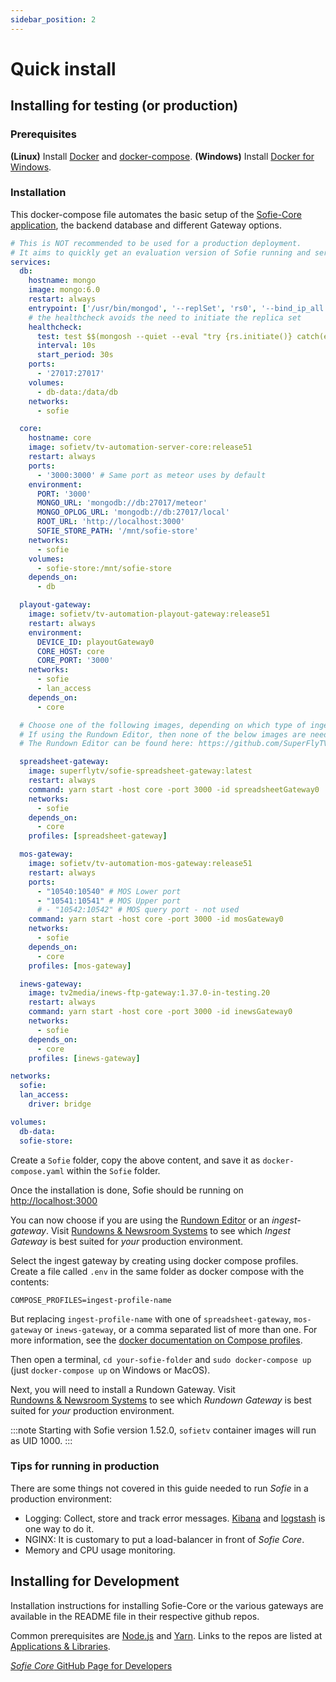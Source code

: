```yaml
---
sidebar_position: 2
---
```


# Quick install

## Installing for testing \(or production\)

### **Prerequisites**

**\(Linux\)** Install [Docker](https://docs.docker.com/install/linux/docker-ce/ubuntu/) and [docker-compose](https://www.digitalocean.com/community/tutorials/how-to-install-docker-compose-on-ubuntu-18-04).
**\(Windows\)** Install [Docker for Windows](https://hub.docker.com/editions/community/docker-ce-desktop-windows).

### Installation

This docker-compose file automates the basic setup of the [Sofie-Core application](../../for-developers/libraries.md#main-application), the backend database and different Gateway options.

```yaml
# This is NOT recommended to be used for a production deployment.
# It aims to quickly get an evaluation version of Sofie running and serve as a basis for how to set up a production deployment.
services:
  db:
    hostname: mongo
    image: mongo:6.0
    restart: always
    entrypoint: ['/usr/bin/mongod', '--replSet', 'rs0', '--bind_ip_all']
    # the healthcheck avoids the need to initiate the replica set
    healthcheck:
      test: test $$(mongosh --quiet --eval "try {rs.initiate()} catch(e) {rs.status().ok}") -eq 1
      interval: 10s
      start_period: 30s
    ports:
      - '27017:27017'
    volumes:
      - db-data:/data/db
    networks:
      - sofie

  core:
    hostname: core
    image: sofietv/tv-automation-server-core:release51
    restart: always
    ports:
      - '3000:3000' # Same port as meteor uses by default
    environment:
      PORT: '3000'
      MONGO_URL: 'mongodb://db:27017/meteor'
      MONGO_OPLOG_URL: 'mongodb://db:27017/local'
      ROOT_URL: 'http://localhost:3000'
      SOFIE_STORE_PATH: '/mnt/sofie-store'
    networks:
      - sofie
    volumes:
      - sofie-store:/mnt/sofie-store
    depends_on:
      - db

  playout-gateway:
    image: sofietv/tv-automation-playout-gateway:release51
    restart: always
    environment:
      DEVICE_ID: playoutGateway0
      CORE_HOST: core
      CORE_PORT: '3000'
    networks:
      - sofie
      - lan_access
    depends_on:
      - core

  # Choose one of the following images, depending on which type of ingest gateway is wanted.
  # If using the Rundown Editor, then none of the below images are needed.
  # The Rundown Editor can be found here: https://github.com/SuperFlyTV/sofie-automation-rundown-editor

  spreadsheet-gateway:
    image: superflytv/sofie-spreadsheet-gateway:latest
    restart: always
    command: yarn start -host core -port 3000 -id spreadsheetGateway0
    networks:
      - sofie
    depends_on:
      - core
    profiles: [spreadsheet-gateway]

  mos-gateway:
    image: sofietv/tv-automation-mos-gateway:release51
    restart: always
    ports:
      - "10540:10540" # MOS Lower port
      - "10541:10541" # MOS Upper port
      # - "10542:10542" # MOS query port - not used
    command: yarn start -host core -port 3000 -id mosGateway0
    networks:
      - sofie
    depends_on:
      - core
    profiles: [mos-gateway]

  inews-gateway:
    image: tv2media/inews-ftp-gateway:1.37.0-in-testing.20
    restart: always
    command: yarn start -host core -port 3000 -id inewsGateway0
    networks:
      - sofie
    depends_on:
      - core
    profiles: [inews-gateway]

networks:
  sofie:
  lan_access:
    driver: bridge

volumes:
  db-data:
  sofie-store:
```

Create a `Sofie` folder, copy the above content, and save it as `docker-compose.yaml` within the `Sofie` folder.

Once the installation is done, Sofie should be running on [http://localhost:3000](http://localhost:3000)

You can now choose if you are using the [Rundown Editor](rundown-editor.md) or an _ingest-gateway_. Visit [Rundowns & Newsroom Systems](installing-a-gateway/rundown-or-newsroom-system-connection/intro.md) to see which _Ingest Gateway_ is best suited for _your_ production environment.

Select the ingest gateway by creating using docker compose profiles. Create a file called `.env` in the same folder as docker compose with the contents:

```
COMPOSE_PROFILES=ingest-profile-name
```

But replacing `ingest-profile-name` with one of `spreadsheet-gateway`, `mos-gateway` or `inews-gateway`, or a comma separated list of more than one. For more information, see the [docker documentation on Compose profiles](https://docs.docker.com/compose/how-tos/profiles/).

Then open a terminal, `cd your-sofie-folder` and `sudo docker-compose up` \(just `docker-compose up` on Windows or MacOS\).

Next, you will need to install a Rundown Gateway. Visit [Rundowns & Newsroom Systems](installing-a-gateway/rundown-or-newsroom-system-connection/intro.md) to see which _Rundown Gateway_ is best suited for _your_ production environment.

:::note
Starting with Sofie version 1.52.0, `sofietv` container images will run as UID 1000.
:::

### Tips for running in production

There are some things not covered in this guide needed to run _Sofie_ in a production environment:

- Logging: Collect, store and track error messages. [Kibana](https://www.elastic.co/kibana) and [logstash](https://www.elastic.co/logstash) is one way to do it.
- NGINX: It is customary to put a load-balancer in front of _Sofie&nbsp;Core_.
- Memory and CPU usage monitoring.

## Installing for Development

Installation instructions for installing Sofie-Core or the various gateways are available in the README file in their respective github repos.

Common prerequisites are [Node.js](https://nodejs.org/) and [Yarn](https://yarnpkg.com/).
Links to the repos are listed at [Applications & Libraries](../../for-developers/libraries.md).

[_Sofie&nbsp;Core_ GitHub Page for Developers](https://github.com/Sofie-Automation/sofie-core)
